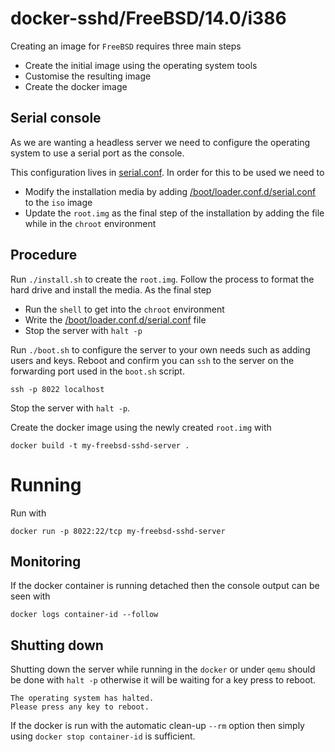 # docker-sshd/FreeBSD/14.0/i386

Creating an image for `FreeBSD` requires three main steps

- Create the initial image using the operating system tools
- Customise the resulting image
- Create the docker image

## Serial console

As we are wanting a headless server we need to configure the operating system to use a serial port as the console.

This configuration lives in [serial.conf](serial.conf). In order for this to be used we need to

- Modify the installation media by adding [/boot/loader.conf.d/serial.conf](serial.conf) to the `iso` image
- Update the `root.img` as the final step of the installation by adding the file while in the `chroot` environment

## Procedure

Run `./install.sh` to create the `root.img`. Follow the process to format the hard drive and install the media. As the final step 

- Run the `shell` to get into the `chroot` environment
- Write the [/boot/loader.conf.d/serial.conf](serial.conf) file
- Stop the server with `halt -p`

Run `./boot.sh` to configure the server to your own needs such as adding users and keys. Reboot and confirm you can `ssh` to the server on the forwarding port used in the `boot.sh` script. 

```
ssh -p 8022 localhost
```

Stop the server with `halt -p`.

Create the docker image using the newly created `root.img` with 

```
docker build -t my-freebsd-sshd-server .
```

# Running

Run with

```
docker run -p 8022:22/tcp my-freebsd-sshd-server
```

## Monitoring

If the docker container is running detached then the console output can be seen with

```
docker logs container-id --follow
```

## Shutting down

Shutting down the server while running in the `docker` or under `qemu` should be done with `halt -p` otherwise it will be waiting for a key press to reboot. 

```
The operating system has halted.
Please press any key to reboot.
```

If the docker is run with the automatic clean-up `--rm` option then simply using `docker stop container-id` is sufficient.
